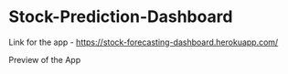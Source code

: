 # Stock-Prediction-Dashboard
Link for the app - https://stock-forecasting-dashboard.herokuapp.com/


Preview of the App

